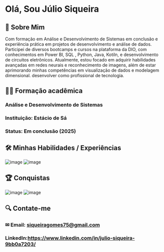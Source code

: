 # Olá, Sou Júlio Siqueira

## 👨 Sobre Mim
Com formação em Análise e Desenvolvimento de Sistemas em conclusão e experiência prática em projetos de desenvolvimento e análise de dados. Participei de diversos bootcamps e cursos na plataforma da DIO, com conhecimentos em Power BI, SQL , Python, Java, Kotiln, e desenvolvimento de circuitos eletrônicos. Atualmente, estou focado em adquirir habilidades avançadas em redes neurais e reconhecimento de imagens, além de estar aprimorando minhas competências em visualização de dados e modelagem dimensional. desenvolver como profissional de tecnologia.
## 👨‍🎓 Formação acadêmica 
### Análise e Desenvolvimento de Sistemas
### Instituição: Estácio de Sá
### Status: Em conclusão (2025)

## 🛠  Minhas Habilidades / Experiências 
![image](https://github.com/user-attachments/assets/5310e665-1262-4e33-9f5f-984f5dbd3c34)
![image](https://github.com/user-attachments/assets/1b0da895-fe8f-4e30-b9ad-378ce034bf83)

## 🏆 Conquistas

![image](https://github.com/user-attachments/assets/2ce57d66-cc99-4d62-8e8c-bd0632711423)
![image](https://github.com/user-attachments/assets/10e8dd92-f6ec-4985-a69c-6744d38a21cc)


## 🔍 Contate-me

### ✉ Email: [siqueiragomes75@gmail.com](mailto:meuemail@gmail.com)
### LinkedIn:https://www.linkedin.com/in/julio-siqueira-9bb0a7203/



<!---
siqueirago/siqueirago is a ✨ special ✨ repository because its `README.md` (this file) appears on your GitHub profile.
You can click the Preview link to take a look at your changes.
--->
